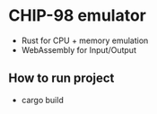 # CHIP-98 emulator

- Rust for CPU + memory emulation
- WebAssembly for Input/Output
  
## How to run project

- cargo build
